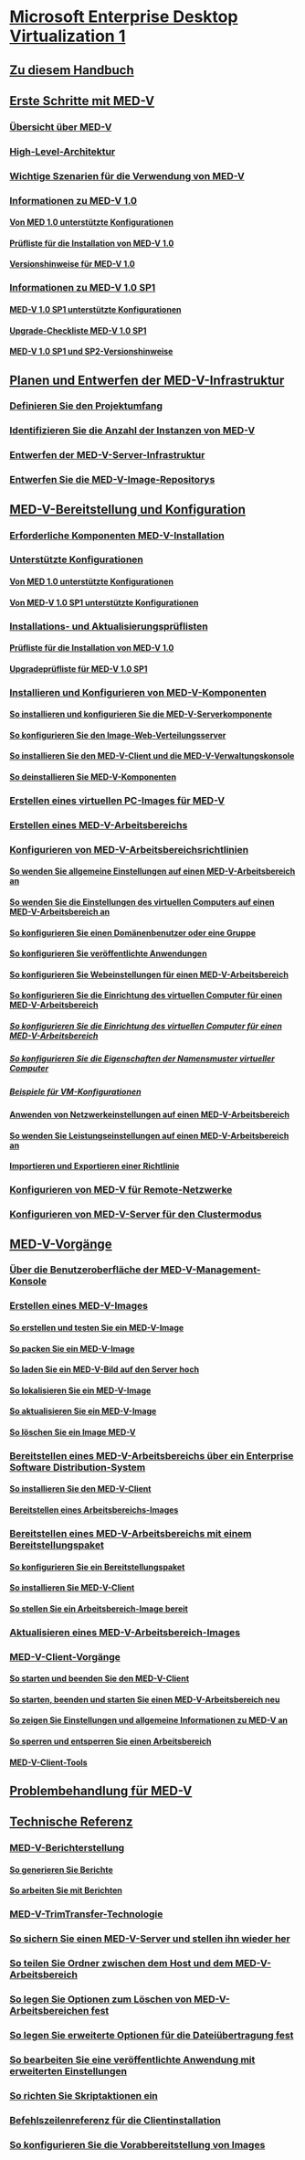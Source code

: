 # [Microsoft Enterprise Desktop Virtualization 1](index.md)
## [Zu diesem Handbuch](about-this-guidemedv.md)
## [Erste Schritte mit MED-V](getting-started-with-med-v.md)
### [Übersicht über MED-V](overview-of-med-v.md)
### [High-Level-Architektur](high-level-architecturemedv.md)
### [Wichtige Szenarien für die Verwendung von MED-V](key-scenarios-for-using-med-v.md)
### [Informationen zu MED-V 1.0](about-med-v-10.md)
#### [Von MED 1.0 unterstützte Konfigurationen](med-v-10-supported-configurationsmedv-10.md)
#### [Prüfliste für die Installation von MED-V 1.0](med-v-10-installation-checklist.md)
#### [Versionshinweise für MED-V 1.0](med-v-10-release-notesmedv-10.md)
### [Informationen zu MED-V 1.0 SP1](about-med-v-10-sp1.md)
#### [MED-V 1.0 SP1 unterstützte Konfigurationen](med-v-10-sp1-supported-configurationsmedv-10-sp1.md)
#### [Upgrade-Checkliste MED-V 1.0 SP1](med-v-10-sp1-upgrade-checklistmedv-10-sp1.md)
#### [MED-V 1.0 SP1 und SP2-Versionshinweise](med-v-10-sp1-and-sp2-release-notesmedv-10-sp1.md)
## [Planen und Entwerfen der MED-V-Infrastruktur](med-v-infrastructure-planning-and-design.md)
### [Definieren Sie den Projektumfang](define-the-project-scope.md)
### [Identifizieren Sie die Anzahl der Instanzen von MED-V](identify-the-number-of-med-v-instances.md)
### [Entwerfen der MED-V-Server-Infrastruktur](design-the-med-v-server-infrastructure.md)
### [Entwerfen Sie die MED-V-Image-Repositorys](design-the-med-v-image-repositories.md)
## [MED-V-Bereitstellung und Konfiguration](med-v-deployment-and-configuration.md)
### [Erforderliche Komponenten MED-V-Installation](med-v-installation-prerequisites.md)
### [Unterstützte Konfigurationen](supported-configurationsmedv-orientation.md)
#### [Von MED 1.0 unterstützte Konfigurationen](med-v-10-supported-configurationsmedv-10.md)
#### [Von MED-V 1.0 SP1 unterstützte Konfigurationen](med-v-10-sp1-supported-configurationsmedv-10-sp1.md)
### [Installations- und Aktualisierungsprüflisten](installation-and-upgrade-checklists.md)
#### [Prüfliste für die Installation von MED-V 1.0](med-v-10-installation-checklist.md)
#### [Upgradeprüfliste für MED-V 1.0 SP1](med-v-10-sp1-upgrade-checklistmedv-10-sp1.md)
### [Installieren und Konfigurieren von MED-V-Komponenten](installing-and-configuring-med-v-components.md)
#### [So installieren und konfigurieren Sie die MED-V-Serverkomponente](how-to-install-and-configure-the-med-v-server-component.md)
#### [So konfigurieren Sie den Image-Web-Verteilungsserver](how-to-configure-the-image-web-distribution-server.md)
#### [So installieren Sie den MED-V-Client und die MED-V-Verwaltungskonsole](how-to-install-med-v-client-and-med-v-management-console.md)
#### [So deinstallieren Sie MED-V-Komponenten](how-to-uninstall-med-v-componentsmedvv2.md)
### [Erstellen eines virtuellen PC-Images für MED-V](creating-a-virtual-pc-image-for-med-v.md)
### [Erstellen eines MED-V-Arbeitsbereichs](creating-a-med-v-workspacemedv-10-sp1.md)
### [Konfigurieren von MED-V-Arbeitsbereichsrichtlinien](configuring-med-v-workspace-policies.md)
#### [So wenden Sie allgemeine Einstellungen auf einen MED-V-Arbeitsbereich an](how-to-apply-general-settings-to-a-med-v-workspace.md)
#### [So wenden Sie die Einstellungen des virtuellen Computers auf einen MED-V-Arbeitsbereich an](how-to-apply-virtual-machine-settings-to-a-med-v-workspace.md)
#### [So konfigurieren Sie einen Domänenbenutzer oder eine Gruppe](how-to-configure-a-domain-user-or-groupmedvv2.md)
#### [So konfigurieren Sie veröffentlichte Anwendungen](how-to-configure-published-applicationsmedvv2.md)
#### [So konfigurieren Sie Webeinstellungen für einen MED-V-Arbeitsbereich](how-to-configure-web-settings-for-a-med-v-workspace.md)
#### [So konfigurieren Sie die Einrichtung des virtuellen Computer für einen MED-V-Arbeitsbereich](how-to-configure-the-virtual-machine-setup-for-a-med-v-workspace.md)
##### [So konfigurieren Sie die Einrichtung des virtuellen Computer für einen MED-V-Arbeitsbereich](how-to-configure-the-virtual-machine-setup-for-a-med-v-workspacemedvv2.md)
##### [So konfigurieren Sie die Eigenschaften der Namensmuster virtueller Computer](how-to-configure-vm-computer-name-pattern-propertiesmedvv2.md)
##### [Beispiele für VM-Konfigurationen](examples-of-virtual-machine-configurationsv2.md)
#### [Anwenden von Netzwerkeinstellungen auf einen MED-V-Arbeitsbereich](how-to-apply-network-settings-to-a-med-v-workspace.md)
#### [So wenden Sie Leistungseinstellungen auf einen MED-V-Arbeitsbereich an](how-to-apply-performance-settings-to-a-med-v-workspace.md)
#### [Importieren und Exportieren einer Richtlinie](how-to-import-and-export-a-policy.md)
### [Konfigurieren von MED-V für Remote-Netzwerke](configuring-med-v-for-remote-networks.md)
### [Konfigurieren von MED-V-Server für den Clustermodus](configuring-med-v-server-for-cluster-mode.md)
## [MED-V-Vorgänge](med-v-operations.md)
### [Über die Benutzeroberfläche der MED-V-Management-Konsole](using-the-med-v-management-console-user-interface.md)
### [Erstellen eines MED-V-Images](creating-a-med-v-image.md)
#### [So erstellen und testen Sie ein MED-V-Image](how-to-create-and-test-a-med-v-image.md)
#### [So packen Sie ein MED-V-Image](how-to-pack-a-med-v-image.md)
#### [So laden Sie ein MED-V-Bild auf den Server hoch](how-to-upload-a-med-v-image-to-the-server.md)
#### [So lokalisieren Sie ein MED-V-Image](how-to-localize-a-med-v-image.md)
#### [So aktualisieren Sie ein MED-V-Image](how-to-update-a-med-v-image.md)
#### [So löschen Sie ein Image MED-V](how-to-delete-a-med-v-image.md)
### [Bereitstellen eines MED-V-Arbeitsbereichs über ein Enterprise Software Distribution-System](deploying-a-med-v-workspace-using-an-enterprise-software-distribution-system.md)
#### [So installieren Sie den MED-V-Client](how-to-install-med-v-clientesds.md)
#### [Bereitstellen eines Arbeitsbereichs-Images](how-to-deploy-a-workspace-imageesds.md)
### [Bereitstellen eines MED-V-Arbeitsbereichs mit einem Bereitstellungspaket](deploying-a-med-v-workspace-using-a-deployment-package.md)
#### [So konfigurieren Sie ein Bereitstellungspaket](how-to-configure-a-deployment-package.md)
#### [So installieren Sie MED-V-Client](how-to-install-med-v-clientdeployment-package.md)
#### [So stellen Sie ein Arbeitsbereich-Image bereit](how-to-deploy-a-workspace-imagedeployment-package.md)
### [Aktualisieren eines MED-V-Arbeitsbereich-Images](updating-a-med-v-workspace-image.md)
### [MED-V-Client-Vorgänge](med-v-client-operations.md)
#### [So starten und beenden Sie den MED-V-Client](how-to-start-and-exit-the-med-v-client.md)
#### [So starten, beenden und starten Sie einen MED-V-Arbeitsbereich neu](how-to-start-stop-and-restart-a-med-v-workspace.md)
#### [So zeigen Sie Einstellungen und allgemeine Informationen zu MED-V an](how-to-view-med-v-settings-and-general-information.md)
#### [So sperren und entsperren Sie einen Arbeitsbereich](how-to-lock-and-unlock-a-workspace.md)
#### [MED-V-Client-Tools](med-v-client-toolsv2.md)
## [Problembehandlung für MED-V](troubleshooting-med-v.md)
## [Technische Referenz](technical-referencemedv-10-sp1.md)
### [MED-V-Berichterstellung](med-v-reporting.md)
#### [So generieren Sie Berichte](how-to-generate-reports-medvv2.md)
#### [So arbeiten Sie mit Berichten](how-to-work-with-reports.md)
### [MED-V-TrimTransfer-Technologie](med-v-trim-transfer-technology-medvv2.md)
### [So sichern Sie einen MED-V-Server und stellen ihn wieder her](how-to-back-up-and-restore-a-med-v-server.md)
### [So teilen Sie Ordner zwischen dem Host und dem MED-V-Arbeitsbereich](how-to-share-folders-between-the-host-and-the-med-v-workspace.md)
### [So legen Sie Optionen zum Löschen von MED-V-Arbeitsbereichen fest](how-to-set-med-v-workspace-deletion-options.md)
### [So legen Sie erweiterte Optionen für die Dateiübertragung fest](how-to-set-advanced-file-transfer-options.md)
### [So bearbeiten Sie eine veröffentlichte Anwendung mit erweiterten Einstellungen](how-to-edit-a-published-application-with-advanced-settings.md)
### [So richten Sie Skriptaktionen ein](how-to-set-up-script-actions.md)
### [Befehlszeilenreferenz für die Clientinstallation](client-installation-command-line-reference.md)
### [So konfigurieren Sie die Vorabbereitstellung von Images](how-to-configure-image-pre-staging.md)

